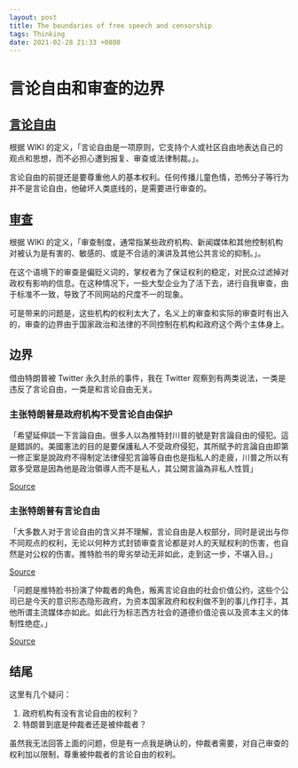 ```yaml
---
layout: post
title: The boundaries of free speech and censorship
tags: Thinking
date: 2021-02-28 21:33 +0800
---
```

# 言论自由和审查的边界

## [言论自由](https://en.wikipedia.org/wiki/Freedom_of_speech)

根据 WIKI 的定义，「言论自由是一项原则，它支持个人或社区自由地表达自己的观点和思想，而不必担心遭到报复、审查或法律制裁。」。

言论自由的前提还是要尊重他人的基本权利。任何传播儿童色情，恐怖分子等行为并不是言论自由，他破坏人类底线的，是需要进行审查的。

## [审查](https://en.wikipedia.org/wiki/Censorship)

根据 WIKI 的定义，「审查制度，通常指某些政府机构、新闻媒体和其他控制机构对被认为是有害的、敏感的、或是不合适的演讲及其他公共言论的抑制。」。

在这个语境下的审查是偏贬义词的，掌权者为了保证权利的稳定，对民众过滤掉对政权有影响的信息。在这种情况下，一些大型企业为了活下去，进行自我审查，由于标准不一致，导致了不同网站的尺度不一的现象。

可是带来的问题是，这些机构的权利太大了，名义上的审查和实际的审查时有出入的，审查的边界由于国家政治和法律的不同控制在机构和政府这个两个主体身上。

## 边界

借由特朗普被 Twitter 永久封杀的事件，我在 Twitter 观察到有两类说法，一类是违反了言论自由，一类是和言论自由无关。

### 主张特朗普是政府机构不受言论自由保护

「希望延伸談一下言論自由。很多人以為推特封川普的號是對言論自由的侵犯。這是錯誤的。美國憲法的目的是要保護私人不受政府侵犯，其所賦予的言論自由即第一修正案是說政府不得制定法律侵犯言論等自由也是指私人的走疲，川普之所以有眾多受眾是因為他是政治領導人而不是私人，其公開言論為非私人性質」

[Source](https://twitter.com/64_heishan/status/1347746523551997952)

### 主张特朗普有言论自由

「大多数人对于言论自由的含义并不理解，言论自由是人权部分，同时是说出与你不同观点的权利，无论以何种方式封锁审查言论都是对人的天赋权利的伤害，也自然是对公权的伤害。推特脸书的卑劣举动无非如此，走到这一步，不堪入目。」

[Source](https://twitter.com/aiww/status/1347307781234323462?s=12)

「问题是推特脸书扮演了仲裁者的角色，叛离言论自由的社会价值公约，这些个公司已是今天的意识形态隐形政府，为资本国家政府和权利做不到的事儿作打手，其他所谓主流媒体亦如此。如此行为标志西方社会的道德价值沦丧以及资本主义的体制性绝症。」

[Source](https://twitter.com/aiww/status/1347437500541894656?s=12)

## 结尾

这里有几个疑问：

1. 政府机构有没有言论自由的权利？
2. 特朗普到底是仲裁者还是被仲裁者？

虽然我无法回答上面的问题，但是有一点我是确认的，仲裁者需要，对自己审查的权利加以限制，尊重被仲裁者的言论自由的权利。
